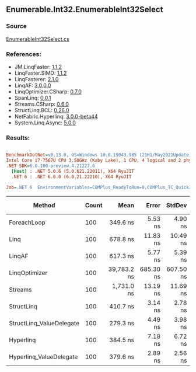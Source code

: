 ﻿## Enumerable.Int32.EnumerableInt32Select

### Source
[EnumerableInt32Select.cs](../LinqBenchmarks/Enumerable/Int32/EnumerableInt32Select.cs)

### References:
- JM.LinqFaster: [1.1.2](https://www.nuget.org/packages/JM.LinqFaster/1.1.2)
- LinqFaster.SIMD: [1.1.2](https://www.nuget.org/packages/LinqFaster.SIMD/1.0.3)
- LinqFasterer: [2.1.0](https://www.nuget.org/packages/LinqFasterer/2.1.0)
- LinqAF: [3.0.0.0](https://www.nuget.org/packages/LinqAF/3.0.0.0)
- LinqOptimizer.CSharp: [0.7.0](https://www.nuget.org/packages/LinqOptimizer.CSharp/0.7.0)
- SpanLinq: [0.0.1](https://www.nuget.org/packages/SpanLinq/0.0.1)
- Streams.CSharp: [0.6.0](https://www.nuget.org/packages/Streams.CSharp/0.6.0)
- StructLinq.BCL: [0.26.0](https://www.nuget.org/packages/StructLinq/0.26.0)
- NetFabric.Hyperlinq: [3.0.0-beta44](https://www.nuget.org/packages/NetFabric.Hyperlinq/3.0.0-beta44)
- System.Linq.Async: [5.0.0](https://www.nuget.org/packages/System.Linq.Async/5.0.0)

### Results:
``` ini

BenchmarkDotNet=v0.13.0, OS=Windows 10.0.19043.985 (21H1/May2021Update)
Intel Core i7-7567U CPU 3.50GHz (Kaby Lake), 1 CPU, 4 logical and 2 physical cores
.NET SDK=6.0.100-preview.4.21227.6
  [Host] : .NET 5.0.6 (5.0.621.22011), X64 RyuJIT
  .NET 6 : .NET 6.0.0 (6.0.21.22210), X64 RyuJIT

Job=.NET 6  EnvironmentVariables=COMPlus_ReadyToRun=0,COMPlus_TC_QuickJitForLoops=1,COMPlus_TieredPGO=1  Runtime=.NET 6.0  

```
|                   Method | Count |        Mean |     Error |    StdDev |          Ratio | RatioSD |   Gen 0 | Gen 1 | Gen 2 | Allocated |
|------------------------- |------ |------------:|----------:|----------:|---------------:|--------:|--------:|------:|------:|----------:|
|              ForeachLoop |   100 |    349.6 ns |   5.53 ns |   4.90 ns |       baseline |         |  0.0191 |     - |     - |      40 B |
|                     Linq |   100 |    678.8 ns |  11.83 ns |  10.49 ns |   1.94x slower |   0.05x |  0.0458 |     - |     - |      96 B |
|                   LinqAF |   100 |    617.3 ns |   5.77 ns |   5.39 ns |   1.77x slower |   0.02x |  0.0191 |     - |     - |      40 B |
|            LinqOptimizer |   100 | 39,783.2 ns | 685.30 ns | 607.50 ns | 113.81x slower |   2.77x | 13.5498 |     - |     - |  28,432 B |
|                  Streams |   100 |  1,731.0 ns |  13.19 ns |  11.69 ns |   4.95x slower |   0.08x |  0.2823 |     - |     - |     592 B |
|               StructLinq |   100 |    410.7 ns |   3.14 ns |   2.78 ns |   1.17x slower |   0.02x |  0.0305 |     - |     - |      64 B |
| StructLinq_ValueDelegate |   100 |    279.3 ns |   4.49 ns |   3.98 ns |   1.25x faster |   0.02x |  0.0191 |     - |     - |      40 B |
|                Hyperlinq |   100 |    384.5 ns |   7.18 ns |   6.72 ns |   1.10x slower |   0.03x |  0.0191 |     - |     - |      40 B |
|  Hyperlinq_ValueDelegate |   100 |    379.6 ns |   2.89 ns |   2.56 ns |   1.09x slower |   0.02x |  0.0191 |     - |     - |      40 B |
